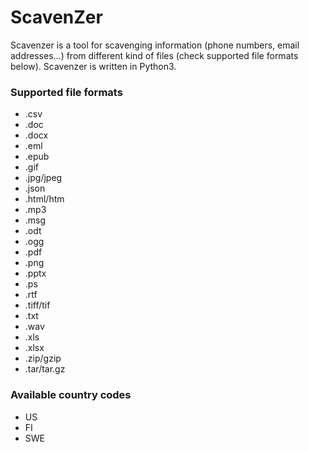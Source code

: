 # ScavenZer

Scavenzer is a tool for scavenging information (phone numbers, email addresses...) from different kind of files (check supported file formats below). Scavenzer is written in Python3.

### Supported file formats
- .csv
- .doc
- .docx
- .eml
- .epub
- .gif
- .jpg/jpeg
- .json
- .html/htm
- .mp3
- .msg
- .odt
- .ogg
- .pdf
- .png
- .pptx
- .ps
- .rtf
- .tiff/tif
- .txt
- .wav
- .xls
- .xlsx
- .zip/gzip
- .tar/tar.gz

### Available country codes
- US
- FI
- SWE
